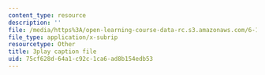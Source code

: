 ```yaml
---
content_type: resource
description: ''
file: /media/https%3A/open-learning-course-data-rc.s3.amazonaws.com/6-189-multicore-programming-primer-january-iap-2007/75cf628d64a1c92c1ca6ad8b154edb53_4_B2x3UVLAo.srt
file_type: application/x-subrip
resourcetype: Other
title: 3play caption file
uid: 75cf628d-64a1-c92c-1ca6-ad8b154edb53
---
```

